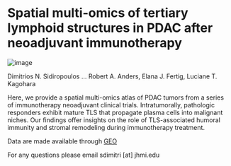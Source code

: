 # Spatial multi-omics of tertiary lymphoid structures in PDAC after neoadjuvant immunotherapy

![image](https://github.com/user-attachments/assets/e910be30-d285-4db4-9727-c3f739bc50e9)

Dimitrios N. Sidiropoulos ... Robert A. Anders, Elana J. Fertig, Luciane T. Kagohara

Here, we provide a spatial multi-omics atlas of PDAC tumors from a series of immunotherapy neoadjuvant clinical trials. Intratumorally, pathologic responders exhibit mature TLS that propagate plasma cells into malignant niches. Our findings offer insights on the role of TLS-associated humoral immunity and stromal remodeling during immunotherapy treatment.

Data are made available through [GEO](https://www.ncbi.nlm.nih.gov/geo/query/acc.cgi?acc=GSE277116)

For any questions please email sdimitri [at] jhmi.edu

